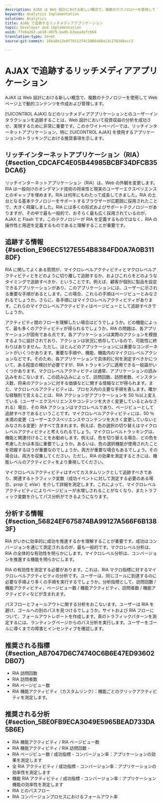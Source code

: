 ```yaml
---
description: AJAX は Web 設計における新しい概念で、複数のテクノロジーを使用して Web ページ上で動的コンテンツを作成および管理します。
keywords: Analytics Implementation
solution: Analytics
title: AJAX で追跡するリッチメディアアプリケーション
topic: Developer and implementation
uuid: ffe6a263-ae18-4875-badb-b3aea3efcb64
translation-type: tm+mt
source-git-commit: 16ba0b12e0f70112f4c10804d0a13c278388ecc2

---
```



# AJAX で追跡するリッチメディアアプリケーション

AJAX は Web 設計における新しい概念で、複数のテクノロジーを使用して Web ページ上で動的コンテンツを作成および管理します。

[!UICONTROL AJAX] などのリッチメディアアプリケーションとのユーザーインタラクションを追跡することは、Web 設計において投資収益の分析を成功させ、実現するために非常に重要です。このホワイトペーパーでは、リッチインターネットアプリケーション、特に [!UICONTROL AJAX] を使用するアプリケーションのトラッキングにおける推奨事項を示します。

## リッチインターネットアプリケーション（RIA） {#section_CDCAFC4E05B44985BCBF34DFCB35DCA6}

リッチインターネットアプリケーション（RIA）は、Web の外観を変更します。RIA は一般向けのオンデマンド技術の将来性と現実のユーザーエクスペリエンスとのギャップを埋めます。RIA は何年にもわたって成長してきました。RIA の土台となる基本テクノロジーをサポートするブラウザーが広範囲に採用されたことで、大きく飛躍しました。RIA には多くの形式およびサポートテクノロジーがありますが、その中で最も一般的で、おそらく最も広く採用されているのが、AJAX と Flash です。このテクノロジーが RIA を定義するものではなく、RIA の操作性と用途を定義するものであると理解することが重要です。

## 追跡する情報 {#section_E96EC5127E554B8384FD0A7A0B3118DF}

RIA に関してよくある質問が、マイクロレベルアクティビティとマクロレベルアクティビティとをどのように切り離して追跡するか、およびこれらをどのようなタイミングで追跡すべきか、ということです。例えば、顧客が個別に製品を設定できるアプリケーションがあり、このアプリケーションには、ユーザーに示される重要な手順があるとします。この場合、これらの手順はページビューとみなされるでしょうか。さらに、各手順にはマイクロレベルアクティビティがあります。これらのマイクロレベルアクティビティはページビューとして追跡すべきでしょうか。

アクティビティ間のフローを理解したい場合はどうでしょうか。どの機能によって、最も多くのアクティビティが得られるでしょうか。RIA の問題は、各アプリケーションが固有である点です。各アプリケーションは実際のアクションを模倣するように設計されており、アクションは状況に依存しているので、可能性に終わりはありません。ただし、ほとんどのアプリケーションには重要なコンポーネントがいくつかあります。重要な手順や、機能、機能内のマイクロレベルアクションなどです。そのため、各アプリケーションで具体的に何を測定すべきかについて、ある程度の検討が必要ですが、RIA トラッキングに適用できる一般論がいくつかあります。マクロレベルアクティビティは通常、アプリケーションの読み込みをおこないます。この読み込みによって、訪問回数、訪問者数、インスタンス数、将来のアクションに対する価値などに関する情報などが得られます。また、マクロレベルアクティビティは、プロセス内の主要な手順を表します。確かな経験則で言えることは、RIA アクションがアプリケーションを 50 ％以上変えている（ユーザーエクスペリエンスやコンテンツを大きく変更しているとみなされる）場合、その RIA アクションはマクロレベルであり、ページビューとして追跡すべきであるということです。マイクロレベルアクティビティには、50 ％未満の変更（ユーザーエクスペリエンスやコンテンツを大きく変更していないとみなされる変更）がすべて含まれます。例えば、色の選択の切り替えはマイクロレベルアクティビティと考えられるでしょう。マイクロレベルトラッキングは、機能と関連付けることをお勧めします。例えば、色を切り替える場合、どの色を考慮したかは本当に重要でしょうか。あるいは、色の選択機能が使用されたことを把握するほうが重要なのでしょうか。両方が重要な場合もあるでしょう。その場合は、両方を収集してください。ただし、RIA の効果を測定するときには、機能レベルのアクティビティをより重視してください。

マイクロレベルアクティビティはすべてカスタムリンクとして追跡すべきであり、関連するトラフィック変数（成功イベントに対して測定する必要のある場合、prop と eVar）を介して詳細を測定します。これによって、マイクロレベルアクティビティによりページビューが水増しされることがなくなり、またトラフィック変数を介してパス分析ができるようになります。

## 分析する情報 {#section_56824EF675874BA99127A566F6B1383F}

RIA がいかに効率的に成功を推進するかを理解することが重要です。成功はコンバージョンを通じて測定されるのが、最も一般的です。マクロレベル分析は、RIA の全体的な有効性を明らかにします。マイクロレベル分析は、コンバージョンを推進する機能を明らかにします。

RIA の有効性を測定する必要があります。これは、RIA マクロ指標に対するマイクロレベルアクティビティの分析です。ユーザーは、同じゴールに到達するのに必要な手順より多くの手順を実行するでしょうか。分析指標として、訪問回数 / 機能アクティビティ、ページビュー数 / 機能アクティビティ、訪問者数 / 機能アクティビティなどが含まれます。

パスフローとフォールアウトに関する分析をおこないます。ユーザーは RIA を避け、ゴールへの別のパスを見つけるでしょうか。サイトおよび RIA フローについて、フォールアウトレポートを作成します。真のトラフィックパターンを測定するには、ランティングページからのパス分析を実行します。ユーザーをゴールに導くまでの障害とインセンティブを確認します。

## 推奨される指標 {#section_AB7047D6C74740C6B6E47ED93602DB07}

* RIA 訪問回数
* RIA 訪問者数
* RIA ページビュー数
* RIA 機能アクティビティ（カスタムリンク）：機能ごとのクリックアクティビティを測定します。

## 推奨される分析 {#section_5BE0FB9ECA3049E5965BEAD733DA5B6E}

* RIA 機能アクティビティ / RIA ページビュー数
* RIA 機能アクティビティ / RIA 訪問回数 -
* RIA ページビュー数 / 成功指標 - コンバージョン率：アプリケーションの効果を測定します
* 全 RIA アクティビティ / 成功指標 - コンバージョン率：アプリケーションの効率性を測定します
* 機能 RIA アクティビティ / 成功指標 - コンバージョン率：アプリケーション機能の効率性を測定します
* RIA とのパスフロー
* RIA コンバージョンプロセスにおけるフォールアウト率

